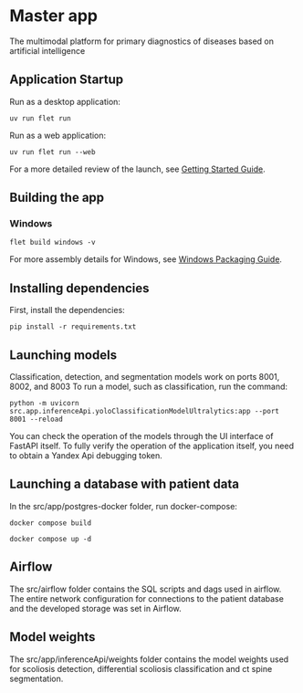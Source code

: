 # Master app

The multimodal platform for primary diagnostics of diseases based on
artificial intelligence

## Application Startup

Run as a desktop application:

```
uv run flet run
```

Run as a web application:

```
uv run flet run --web
```

For a more detailed review of the launch, see [Getting Started Guide](https://flet.dev/docs/getting-started/).

## Building the app

### Windows

```
flet build windows -v
```

For more assembly details for Windows, see [Windows Packaging Guide](https://flet.dev/docs/publish/windows/).

## Installing dependencies
First, install the dependencies:

```
pip install -r requirements.txt
```

## Launching models
Classification, detection, and segmentation models work on ports 8001, 8002, and 8003
To run a model, such as classification, run the command:

```
python -m uvicorn src.app.inferenceApi.yoloClassificationModelUltralytics:app --port 8001 --reload
```
You can check the operation of the models through the UI interface of FastAPI itself.
To fully verify the operation of the application itself, you need to obtain a Yandex Api debugging token.

## Launching a database with patient data
In the src/app/postgres-docker folder, run docker-compose:

```
docker compose build
```
```
docker compose up -d
```

## Airflow
The src/airflow folder contains the SQL scripts and dags used in airflow. The entire network configuration for connections to the patient database and the developed storage was set in Airflow.

## Model weights
The src/app/inferenceApi/weights folder contains the model weights used for scoliosis detection, differential scoliosis classification and ct spine segmentation.
